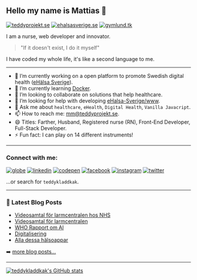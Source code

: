 ## Hello my name is Mattias 👋
[![teddyprojekt.se](https://img.shields.io/website?label=teddyprojekt.se&style=for-the-badge&url=https%3A%2F%2Fteddyprojekt.se)](https://teddyprojekt.se/)
[![ehalsasverige.se](https://img.shields.io/website?label=ehalsasverige.se&style=for-the-badge&url=https%3A%2F%2Fehalsasverige.se)](https://ehalsasverige.se/)
[![gymlund.tk](https://img.shields.io/website?label=gymlund.tk&style=for-the-badge&url=https%3A%2F%2Fgymlund.tk)](https://gymlund.tk/)

I am a nurse, web developer and innovator.
> "If it doesn't exist, I do it myself"

I have coded my whole life, it's like a second language to me.

---

- 🔭 I’m currently working on a open platform to promote Swedish digital health ([eHälsa Sverige](https://ehalsasverige.se/)).
- 🌱 I’m currently learning [Docker](https://www.docker.com/).
- 👯 I’m looking to collaborate on solutions that help healthcare.
- 🤔 I’m looking for help with developing [eHalsa-Sverige/www](https://github.com/eHalsa-Sverige/www).
- 💬 Ask me about `healthcare`, `eHealth`, `Digital Health`, `Vanilla Javacript`.
- 📫 How to reach me: [mm@teddyprojekt.se](mailto:mm@teddyprojekt.se).
- 😄 Titles: Farther, Husband, Registered nurse (RN), Front-End Developer, Full-Stack Developer.
- ⚡ Fun fact: I can play on 14 different instruments!

---

### Connect with me:
[![globe](https://img.shields.io/badge/-Teddyprojekt-%23E87600?style=for-the-badge)](https://teddyprojekt.se/)
[![linkedin](https://img.shields.io/badge/LinkedIn-0077B5?style=for-the-badge&logo=linkedin&logoColor=white)](https://www.linkedin.com/in/mattias-masback/)
[![codepen](https://img.shields.io/badge/Codepen-000000?style=for-the-badge&logo=codepen&logoColor=white)](https://codepen.io/teddykladdkak/)
[![facebook](https://img.shields.io/badge/Facebook-1877F2?style=for-the-badge&logo=facebook&logoColor=white)](https://www.facebook.com/teddykladdkaka)
[![instagram](https://img.shields.io/badge/Instagram-E4405F?style=for-the-badge&logo=instagram&logoColor=white)](https://instagram.com/teddykladdkak/)
[![twitter](https://img.shields.io/badge/Twitter-1DA1F2?style=for-the-badge&logo=twitter&logoColor=white)](https://twitter.com/teddykladdkaka)

...or search for `teddykladdkak`.

---

### 📕 Latest Blog Posts

<!-- BLOG-POST-LIST:START -->
- [Videosamtal för larmcentralen hos NHS](https://teddyprojekt.se/blogg/2021-10-05/larmcentral-nhs-videosamtal.html)
- [Videosamtal för larmcentralen](https://teddyprojekt.se/blogg/2021-10-03/videosamtal-vid-larmsamtal.html)
- [WHO Rapport om AI](https://teddyprojekt.se/blogg/2021-09-05/who-rapport-artificiell-intelligens.html)
- [Digitalisering](https://teddyprojekt.se/blogg/2021-09-03/digitaliseringen-tveaggat-svard.html)
- [Alla dessa hälsoappar](https://teddyprojekt.se/blogg/2021-08-04/massa-halsoappar.html)
<!-- BLOG-POST-LIST:END -->

➡️ [more blog posts...](https://teddyprojekt.se/blogg/)

---

[![teddykladdkak's GitHub stats](https://github-readme-stats.vercel.app/api?username=teddykladdkak)](#)
